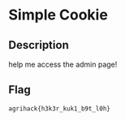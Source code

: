 # Simple Cookie

## Description
help me access the admin page!

## Flag
`agrihack{h3k3r_kuk1_b9t_l0h}`
